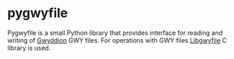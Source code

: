 # pygwyfile
Pygwyfile is a small Python library that provides interface for reading and writing of [Gwyddion](http://gwyddion.net/) GWY files. For operations with GWY files [Libgwyfile](http://libgwyfile.sourceforge.net/) C library is used.
